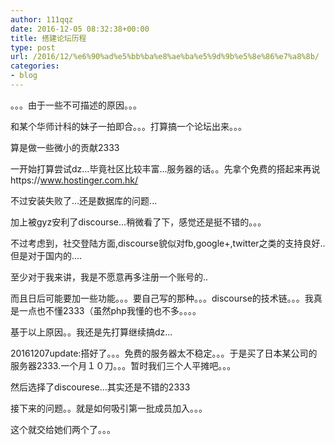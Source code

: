 ```yaml
---
author: 111qqz
date: 2016-12-05 08:32:38+00:00
title: 搭建论坛历程
type: post
url: /2016/12/%e6%90%ad%e5%bb%ba%e8%ae%ba%e5%9d%9b%e5%8e%86%e7%a8%8b/
categories:
- blog
---
```


。。。由于一些不可描述的原因。。。

和某个华师计科的妹子一拍即合。。。打算搞一个论坛出来。。。

算是做一些微小的贡献2333



一开始打算尝试dz...毕竟社区比较丰富...服务器的话。。先拿个免费的搭起来再说https://www.hostinger.com.hk/

不过安装失败了...还是数据库的问题...

加上被gyz安利了discourse...稍微看了下，感觉还是挺不错的。。。

不过考虑到，社交登陆方面,discourse貌似对fb,google+,twitter之类的支持良好..但是对于国内的....

至少对于我来讲，我是不愿意再多注册一个账号的..

而且日后可能要加一些功能。。。要自己写的那种。。。discourse的技术链。。。我真是一点也不懂2333（虽然php我懂的也不多。。。。

基于以上原因。。我还是先打算继续搞dz...



20161207update:搭好了。。。免费的服务器太不稳定。。。于是买了日本某公司的服务器2333.一个月１０刀。。。暂时我们三个人平摊吧。。。

然后选择了discourese...其实还是不错的2333

接下来的问题。。就是如何吸引第一批成员加入。。。

这个就交给她们两个了。。。


